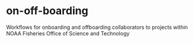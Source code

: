 # on-off-boarding
Workflows for onboarding and offboarding collaborators to projects within NOAA Fisheries Office of Science and Technology
